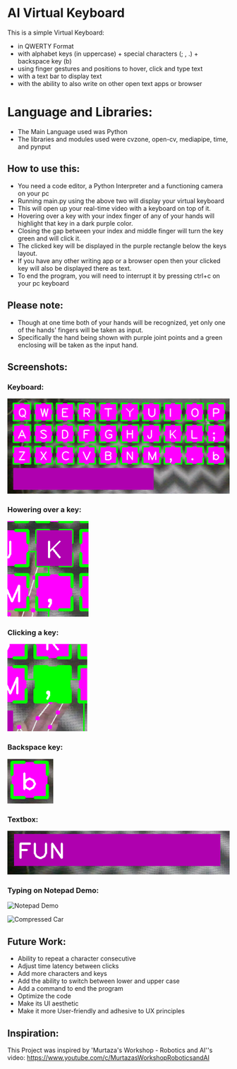 # AI Virtual Keyboard

This is a simple Virtual Keyboard:
- in QWERTY Format
- with alphabet keys (in uppercase) + special characters (; , .) + backspace key (b)
- using finger gestures and positions to hover, click and type text
- with a text bar to display text
- with the ability to also write on other open text apps or browser

# Language and Libraries:
- The Main Language used was Python
- The libraries and modules used were cvzone, open-cv, mediapipe, time, and pynput

## How to use this:
- You need a code editor, a Python Interpreter and a functioning camera on your pc
- Running main.py using the above two will display your virtual keyboard
- This will open up your real-time video with a keyboard on top of it.
- Hovering over a key with your index finger of any of your hands will highlight that key in a dark purple color.
- Closing the gap between your index and middle finger will turn the key green and will click it.
- The clicked key will be displayed in the purple rectangle below the keys layout.
- If you have any other writing app or a browser open then your clicked key will also be displayed there as text.
- To end the program, you will need to interrupt it by pressing ctrl+c on your pc keyboard

## Please note:
- Though at one time both of your hands will be recognized, yet only one of the hands' fingers will be taken as input.
- Specifically the hand being shown with purple joint points and a green enclosing will be taken as the input hand.

## Screenshots:
### Keyboard:
![Keyboard](https://github.com/batool-ahmed/AI-Virtual-Keyboard/blob/main/images/keyboard.PNG)
### Howering over a key:
![Hover](https://github.com/batool-ahmed/AI-Virtual-Keyboard/blob/main/images/hover.PNG)
### Clicking a key: 
![Click](https://github.com/batool-ahmed/AI-Virtual-Keyboard/blob/main/images/click.PNG)
### Backspace key:
![Backspace](https://github.com/batool-ahmed/AI-Virtual-Keyboard/blob/main/images/back-key.PNG)
### Textbox:
![Textbox](https://github.com/batool-ahmed/AI-Virtual-Keyboard/blob/main/images/text.PNG)
### Typing on Notepad Demo:
![Notepad Demo](https://github.com/batool-ahmed/AI-Virtual-Keyboard/blob/main/images/notepad-demo.gif)

<img src="https://github.com/batool-ahmed/AI-Virtual-Keyboard/blob/main/images/notepad-demo.gif" alt="Compressed Car" width="400" >

## Future Work:
- Ability to repeat a character consecutive
- Adjust time latency between clicks
- Add more characters and keys
- Add the ability to switch between lower and upper case
- Add a command to end the program
- Optimize the code
- Make its UI aesthetic
- Make it more User-friendly and adhesive to UX principles

## Inspiration:
This Project was inspired by 'Murtaza's Workshop - Robotics and AI''s video: https://www.youtube.com/c/MurtazasWorkshopRoboticsandAI

